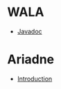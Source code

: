# WALA

* [Javadoc](https://wala.github.io/javadoc)

# Ariadne

* [Introduction](https://wala.github.io/ariadne/)
